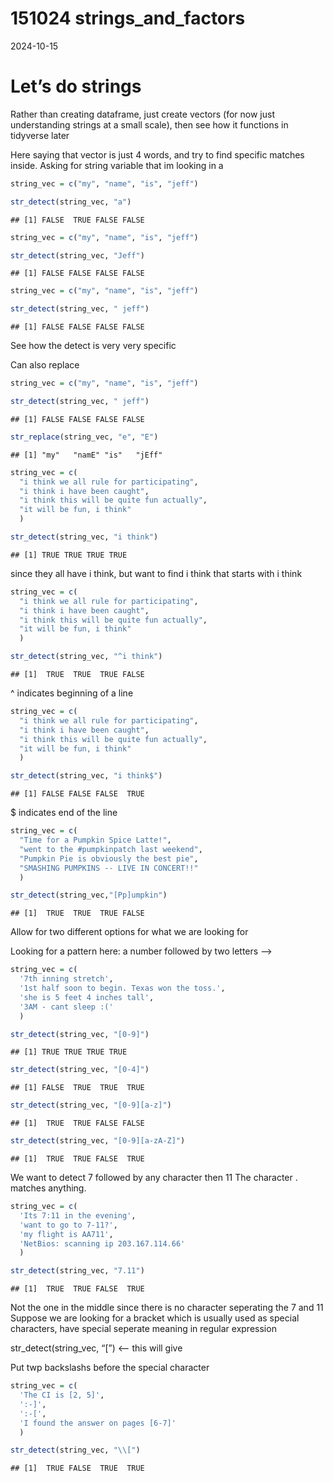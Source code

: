 151024 strings_and_factors
================
2024-10-15

# Let’s do strings

Rather than creating dataframe, just create vectors (for now just
understanding strings at a small scale), then see how it functions in
tidyverse later

Here saying that vector is just 4 words, and try to find specific
matches inside. Asking for string variable that im looking in a

``` r
string_vec = c("my", "name", "is", "jeff")

str_detect(string_vec, "a")
```

    ## [1] FALSE  TRUE FALSE FALSE

``` r
string_vec = c("my", "name", "is", "jeff")

str_detect(string_vec, "Jeff")
```

    ## [1] FALSE FALSE FALSE FALSE

``` r
string_vec = c("my", "name", "is", "jeff")

str_detect(string_vec, " jeff")
```

    ## [1] FALSE FALSE FALSE FALSE

See how the detect is very very specific

Can also replace

``` r
string_vec = c("my", "name", "is", "jeff")

str_detect(string_vec, " jeff")
```

    ## [1] FALSE FALSE FALSE FALSE

``` r
str_replace(string_vec, "e", "E")
```

    ## [1] "my"   "namE" "is"   "jEff"

``` r
string_vec = c(
  "i think we all rule for participating",
  "i think i have been caught",
  "i think this will be quite fun actually",
  "it will be fun, i think"
  )

str_detect(string_vec, "i think")
```

    ## [1] TRUE TRUE TRUE TRUE

since they all have i think, but want to find i think that starts with i
think

``` r
string_vec = c(
  "i think we all rule for participating",
  "i think i have been caught",
  "i think this will be quite fun actually",
  "it will be fun, i think"
  )

str_detect(string_vec, "^i think")
```

    ## [1]  TRUE  TRUE  TRUE FALSE

^ indicates beginning of a line

``` r
string_vec = c(
  "i think we all rule for participating",
  "i think i have been caught",
  "i think this will be quite fun actually",
  "it will be fun, i think"
  )

str_detect(string_vec, "i think$")
```

    ## [1] FALSE FALSE FALSE  TRUE

\$ indicates end of the line

``` r
string_vec = c(
  "Time for a Pumpkin Spice Latte!",
  "went to the #pumpkinpatch last weekend",
  "Pumpkin Pie is obviously the best pie",
  "SMASHING PUMPKINS -- LIVE IN CONCERT!!"
  )

str_detect(string_vec,"[Pp]umpkin")
```

    ## [1]  TRUE  TRUE  TRUE FALSE

Allow for two different options for what we are looking for

Looking for a pattern here: a number followed by two letters –\>

``` r
string_vec = c(
  '7th inning stretch',
  '1st half soon to begin. Texas won the toss.',
  'she is 5 feet 4 inches tall',
  '3AM - cant sleep :('
  )

str_detect(string_vec, "[0-9]")
```

    ## [1] TRUE TRUE TRUE TRUE

``` r
str_detect(string_vec, "[0-4]")
```

    ## [1] FALSE  TRUE  TRUE  TRUE

``` r
str_detect(string_vec, "[0-9][a-z]")
```

    ## [1]  TRUE  TRUE FALSE FALSE

``` r
str_detect(string_vec, "[0-9][a-zA-Z]")
```

    ## [1]  TRUE  TRUE FALSE  TRUE

We want to detect 7 followed by any character then 11 The character .
matches anything.

``` r
string_vec = c(
  'Its 7:11 in the evening',
  'want to go to 7-11?',
  'my flight is AA711',
  'NetBios: scanning ip 203.167.114.66'
  )

str_detect(string_vec, "7.11")
```

    ## [1]  TRUE  TRUE FALSE  TRUE

Not the one in the middle since there is no character seperating the 7
and 11 Suppose we are looking for a bracket which is usually used as
special characters, have special seperate meaning in regular expression

str_detect(string_vec, “\[”) \<– this will give

Put twp backslashs before the special character

``` r
string_vec = c(
  'The CI is [2, 5]',
  ':-]',
  ':-[',
  'I found the answer on pages [6-7]'
  )

str_detect(string_vec, "\\[")
```

    ## [1]  TRUE FALSE  TRUE  TRUE

